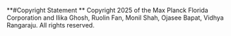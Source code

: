 **#Copyright Statement
**
Copyright 2025 of the Max Planck Florida Corporation and Ilika Ghosh, Ruolin Fan, Monil Shah, Ojasee Bapat, Vidhya Rangaraju. All rights reserved.
